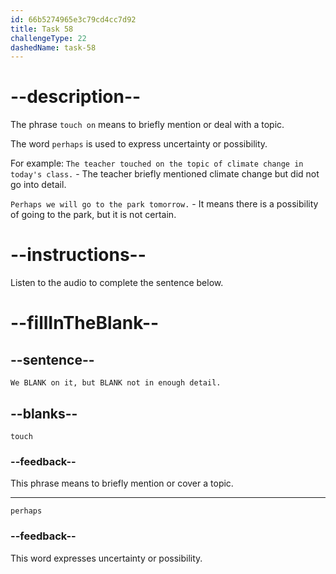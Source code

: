 ```yaml
---
id: 66b5274965e3c79cd4cc7d92
title: Task 58
challengeType: 22
dashedName: task-58
---
```


<!-- (Audio) Brian: We touch on it, but perhaps not in enough detail. -->

# --description--

The phrase `touch on` means to briefly mention or deal with a topic. 

The word `perhaps` is used to express uncertainty or possibility.

For example:
`The teacher touched on the topic of climate change in today's class.` - The teacher briefly mentioned climate change but did not go into detail.

`Perhaps we will go to the park tomorrow.` - It means there is a possibility of going to the park, but it is not certain.

# --instructions--

Listen to the audio to complete the sentence below.

# --fillInTheBlank--

## --sentence--

`We BLANK on it, but BLANK not in enough detail.`

## --blanks--

`touch`

### --feedback--

This phrase means to briefly mention or cover a topic.

---
`perhaps`

### --feedback--

This word expresses uncertainty or possibility.
